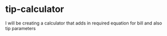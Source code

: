 # tip-calculator
I will be creating a calculator that adds in required equation for bill and also tip parameters 
